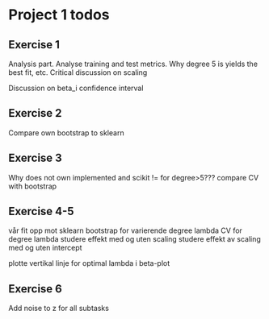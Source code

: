 # Project 1 todos


## Exercise 1
Analysis part. Analyse training and test metrics. Why degree 5 is yields the best fit, etc. 
Critical discussion on scaling

Discussion on beta_i confidence interval

## Exercise 2
Compare own bootstrap to sklearn

## Exercise 3
Why does not own implemented and scikit != for degree>5???
compare CV with bootstrap

## Exercise 4-5
vår fit opp mot sklearn
bootstrap for varierende degree lambda
CV for degree lambda
studere effekt med og uten scaling
studere effekt av scaling med og uten intercept

plotte vertikal linje for optimal lambda i beta-plot


## Exercise 6
Add noise to z for all  subtasks